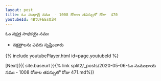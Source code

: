 ```yaml
---
layout: post
title: ఓం సంధాత్రే నమః  - 1008 రోజుల తపస్సులో రోజు  470
youtubeId: 4BtUFEEsQiM
---
```

 
 
 ఓం నక్షత్ర సాధకయై నమః  
 
 -  నక్షత్రాలను ఎవరు సృష్టించారు 
 
  
 
  
 
 
 
 
 
 


{% include youtubePlayer.html id=page.youtubeId %}
 
[Next]({{ site.baseurl }}{% link  split2/_posts/2020-05-06-ఓం సుముఖాయ నమః  - 1008 రోజుల తపస్సులో రోజు  471.md%})
 
